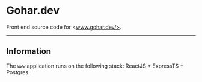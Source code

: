 # Gohar.dev

Front end source code for <www.gohar.dev/>.

---

## Information

The `www` application runs on the following stack:
ReactJS + ExpressTS + Postgres.
